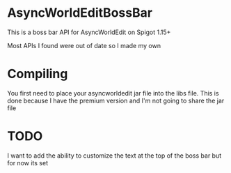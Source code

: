 # AsyncWorldEditBossBar

This is a boss bar API for AsyncWorldEdit on Spigot 1.15+

Most APIs I found were out of date so I made my own

# Compiling

You first need to place your asyncworldedit jar file into the libs file. 
This is done because I have the premium version and I'm not going to share the jar file

# TODO

I want to add the ability to customize the text at the top of the boss bar but for now its set
